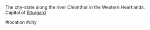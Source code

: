 The city-state along the river Chionthar in the Western Heartlands.  
Capital of [Elturgard](Locations/Elturgard.md)

#location #city